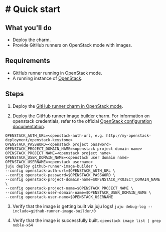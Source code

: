 # # Quick start

## What you'll do

- Deploy the charm.
- Provide GitHub runners on OpenStack mode with images.

## Requirements

- GitHub runner running in OpenStack mode.
- A running instance of [OpenStack](https://microstack.run/docs/single-node).

## Steps

1. Deploy the [GitHub runner charm in OpenStack mode](https://charmhub.io/github-runner/docs/how-to-openstack-runner).

2. Deploy the GitHub runner image builder charm. For information on openstack credentials, refer 
to the official [OpenStack configuration documentation](https://docs.openstack.org/python-openstackclient/pike/configuration/index.html).

```
OPENSTACK_AUTH_URL=<openstack-auth-url, e.g. http://my-openstack-deployment/openstack-keystone>
OPENSTACK_PASSWORD=<openstack project password>
OPENSTACK_PROJECT_DOMAIN_NAME=<openstack project domain name>
OPENSTACK_PROJECT_NAME=<openstack project name>
OPENSTACK_USER_DOMAIN_NAME=<openstack user domain name>
OPENSTACK_USERNAME=<openstack username>
juju deploy github-runner-image-builder \
--config openstack-auth-url=$OPENSTACK_AUTH_URL \
--config openstack-password=$OPENSTACK_PASSWORD \
--config openstack-project-domain-name=$OPENSTACK_PROJECT_DOMAIN_NAME \
--config openstack-project-name=$OPENSTACK_PROJECT_NAME \
--config openstack-user-domain-name=$OPENSTACK_USER_DOMAIN_NAME \
--config openstack-user-name=$OPENSTACK_USERNAME
```

3. Verify that the image is getting built via juju logs! `juju debug-log --include=github-runner-image-builder/0`

4. Verify that the image is successfully built. `openstack image list | grep noble-x64`

